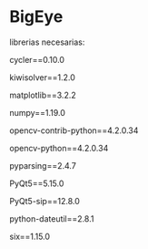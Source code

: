 # BigEye
librerias necesarias:

cycler==0.10.0

kiwisolver==1.2.0

matplotlib==3.2.2

numpy==1.19.0

opencv-contrib-python==4.2.0.34

opencv-python==4.2.0.34

pyparsing==2.4.7

PyQt5==5.15.0

PyQt5-sip==12.8.0

python-dateutil==2.8.1

six==1.15.0

